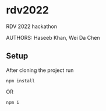 # rdv2022
RDV 2022 hackathon

AUTHORS: Haseeb Khan, Wei Da Chen

## Setup
After cloning the project run 
```
npm install
```
OR
```
npm i
```

